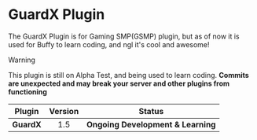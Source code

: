 # GuardX Plugin
The GuardX Plugin is for Gaming SMP(GSMP) plugin, but as of now it is used for Buffy to learn coding, and ngl it's cool and awesome!

> [!WARNING]
> This plugin is still on Alpha Test, and being used to learn coding. **Commits are unexpected and may break your server and other plugins from functioning**

| Plugin | Version | Status |
| :-----: | :-----: | :-----: |
| **GuardX** | 1.5 | **Ongoing Development & Learning**
